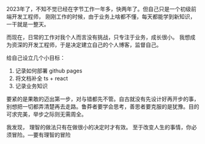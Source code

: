<!-- # 颛顼的个人博客 -->

2023年了，不知不觉已经在字节工作一年多，快两年了。但自己只是一个初级前端开发工程师，
刚刚工作的时候，由于业务上啥都不懂，每天都能学到新知识，一干就是一整天。

而现在，日常的工作对我个人而言没有挑战，只专注于业务，成长很小。
我想成为资深的开发工程师，于是决定建立自己的个人博客，监督自己。

给自己设立几个小目标：

1. 记录如何部署 github pages
2. 将文档补全 ts + react
3. 记录业务知识

要紧的是果敢的迈出第一步，对与错都先不管。自古就没有先设计好再开步的事，别想把一切都弄清楚再去走路。鲁莽者要学会思考，善思者要克服的是犹豫。目的可求完美，举步之际则无需周全。

我发现， 理智的做法只有在做很小的决定时才有效。 至于改变人生的事情，你必须冒险。—要有理智的冒险